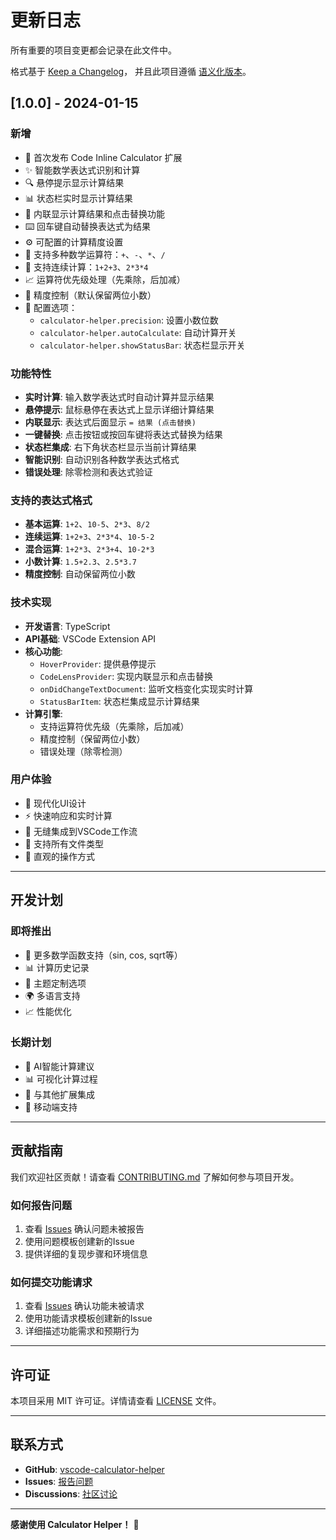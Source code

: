 # 更新日志

所有重要的项目变更都会记录在此文件中。

格式基于 [Keep a Changelog](https://keepachangelog.com/zh-CN/1.0.0/)，
并且此项目遵循 [语义化版本](https://semver.org/spec/v2.0.0.html)。

## [1.0.0] - 2024-01-15

### 新增
- 🎉 首次发布 Code Inline Calculator 扩展
- ✨ 智能数学表达式识别和计算
- 🔍 悬停提示显示计算结果
- 📊 状态栏实时显示计算结果
- 🎯 内联显示计算结果和点击替换功能
- ⌨️ 回车键自动替换表达式为结果
- ⚙️ 可配置的计算精度设置
- 🎨 支持多种数学运算符：`+`、`-`、`*`、`/`
- 🧮 支持连续计算：`1+2+3`、`2*3*4`
- 📈 运算符优先级处理（先乘除，后加减）
- 🎯 精度控制（默认保留两位小数）
- 🔧 配置选项：
  - `calculator-helper.precision`: 设置小数位数
  - `calculator-helper.autoCalculate`: 自动计算开关
  - `calculator-helper.showStatusBar`: 状态栏显示开关

### 功能特性
- **实时计算**: 输入数学表达式时自动计算并显示结果
- **悬停提示**: 鼠标悬停在表达式上显示详细计算结果
- **内联显示**: 表达式后面显示 `= 结果 (点击替换)`
- **一键替换**: 点击按钮或按回车键将表达式替换为结果
- **状态栏集成**: 右下角状态栏显示当前计算结果
- **智能识别**: 自动识别各种数学表达式格式
- **错误处理**: 除零检测和表达式验证

### 支持的表达式格式
- **基本运算**: `1+2`、`10-5`、`2*3`、`8/2`
- **连续运算**: `1+2+3`、`2*3*4`、`10-5-2`
- **混合运算**: `1+2*3`、`2*3+4`、`10-2*3`
- **小数计算**: `1.5+2.3`、`2.5*3.7`
- **精度控制**: 自动保留两位小数

### 技术实现
- **开发语言**: TypeScript
- **API基础**: VSCode Extension API
- **核心功能**:
  - `HoverProvider`: 提供悬停提示
  - `CodeLensProvider`: 实现内联显示和点击替换
  - `onDidChangeTextDocument`: 监听文档变化实现实时计算
  - `StatusBarItem`: 状态栏集成显示计算结果
- **计算引擎**:
  - 支持运算符优先级（先乘除，后加减）
  - 精度控制（保留两位小数）
  - 错误处理（除零检测）

### 用户体验
- 🎨 现代化UI设计
- ⚡ 快速响应和实时计算
- 🔄 无缝集成到VSCode工作流
- 📱 支持所有文件类型
- 🎯 直观的操作方式

---

## 开发计划

### 即将推出
- 🔧 更多数学函数支持（sin, cos, sqrt等）
- 📊 计算历史记录
- 🎨 主题定制选项
- 🌍 多语言支持
- 📈 性能优化

### 长期计划
- 🤖 AI智能计算建议
- 📊 可视化计算过程
- 🔗 与其他扩展集成
- 📱 移动端支持

---

## 贡献指南

我们欢迎社区贡献！请查看 [CONTRIBUTING.md](CONTRIBUTING.md) 了解如何参与项目开发。

### 如何报告问题
1. 查看 [Issues](https://github.com/your-repo/vscode-calculator-helper/issues) 确认问题未被报告
2. 使用问题模板创建新的Issue
3. 提供详细的复现步骤和环境信息

### 如何提交功能请求
1. 查看 [Issues](https://github.com/your-repo/vscode-calculator-helper/issues) 确认功能未被请求
2. 使用功能请求模板创建新的Issue
3. 详细描述功能需求和预期行为

---

## 许可证

本项目采用 MIT 许可证。详情请查看 [LICENSE](LICENSE) 文件。

---

## 联系方式

- **GitHub**: [vscode-calculator-helper](https://github.com/your-repo/vscode-calculator-helper)
- **Issues**: [报告问题](https://github.com/your-repo/vscode-calculator-helper/issues)
- **Discussions**: [社区讨论](https://github.com/your-repo/vscode-calculator-helper/discussions)

---

**感谢使用 Calculator Helper！** 🎉
